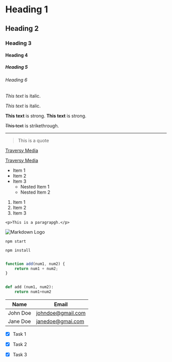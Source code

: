 <!-- Headings -->
# Heading 1
## Heading 2 
### Heading 3 
#### Heading 4
##### Heading 5
###### Heading 6


<!-- Italics --> 

*This text* is italic. 

_This text_ is italic. 

<!-- Strong --> 

**This text** is strong. 
__This text__ is strong. 

<!-- Strikethrough -->
~~This text~~ is strikethrough. 

<!-- Horizontal Line -->

---

<!-- Block Quote -->
>This is a quote 

<!-- Links -->
[Traversy Media](http://www.traversymedia.com)

[Traversy Media](http://www.traversymedia.com "Traversy Media")

<!-- Unordered Lists -->
* Item 1 
* Item 2 
* Item 3
    * Nested Item 1
    * Nested Item 2

<!-- Ordered List -->
1. Item 1
2. Item 2 
3. Item 3 

<!-- Inline Code Block -->
`<p>This is a paragrapgh.</p>`

<!-- Images -->

![Markdown Logo](https://markdown-here.com/img/icon256.png)

<!-- Github Markdown -->

<!-- Code blocks -->

```
npm start

npm install 

```

```javascript 

function add(num1, num2) {
    return num1 + num2;
}
```

```python 

def add (num1, num2):
    return num1+num2

```

<!-- Tables -->

| Name     | Email                |
| ---      | ---                  |
| John Doe | johndoe@gmail.com    |
| Jane Doe | janedoe@gmai.com     |

<!-- Task List -->

* [x] Task 1
* [x] Task 2
* [x] Task 3


